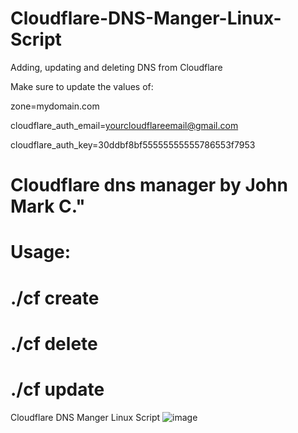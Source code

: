 # Cloudflare-DNS-Manger-Linux-Script
Adding, updating and deleting DNS from Cloudflare

Make sure to update the values of:

zone=mydomain.com

cloudflare_auth_email=yourcloudflareemail@gmail.com

cloudflare_auth_key=30ddbf8bf55555555555786553f7953


# Cloudflare dns manager by John Mark C."
# Usage: 
# ./cf create
# ./cf delete
# ./cf update

Cloudflare DNS Manger Linux Script
![image](https://user-images.githubusercontent.com/10601417/90303646-27354880-dee2-11ea-86c1-6cf9b82287ac.png)
